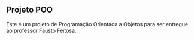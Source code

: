 ## Projeto POO
Este é um projeto de Programação Orientada a Objetos para ser entregue ao professor Fausto Feitosa.
